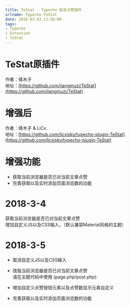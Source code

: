 ```yaml
---
title: TeStat - Typecho 留言点赞插件
urlname: Typecho-TeStat
date: 2018-03-03 13:58:00
tags: 
- Typecho
- Extension
- TeStat
---
```

TeStat原插件
=========

作者：绛木子  
地址：[https://github.com/jiangmuzi/TeStat](https://github.com/jiangmuzi/TeStat)


<!--more-->


增强后
===

作者：绛木子 & LiCx  
地址：[https://github.com/licxisky/typecho-plugin-TeStat](https://github.com/licxisky/typecho-plugin-TeStat)

增强功能
====

*   获取当前浏览器是否已对当前文章点赞
*   完善获取以及实时添加页面浏览数的功能

2018-3-4
========

获取当前浏览器是否已对当前文章点赞  
增加自定义JS以及CSS输入，（默认兼容Material风格的主题）

2018-3-5
========

*   取消自定义JS以及CSS输入
*   改版当前浏览器是否已对当前文章点赞  
    请在主题代码中使用 (page.php/post.php):
    
*   增加自定义点赞按钮元素以及点赞数显示元素自定义
*   完善获取以及实时添加页面浏览数的功能